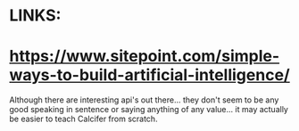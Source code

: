 LINKS:
=======================================================================
https://www.sitepoint.com/simple-ways-to-build-artificial-intelligence/
=======================================================================

Although there are interesting api's out there... they don't seem to be any good speaking in sentence or saying anything of any value... it may actually be easier to teach Calcifer from scratch.
